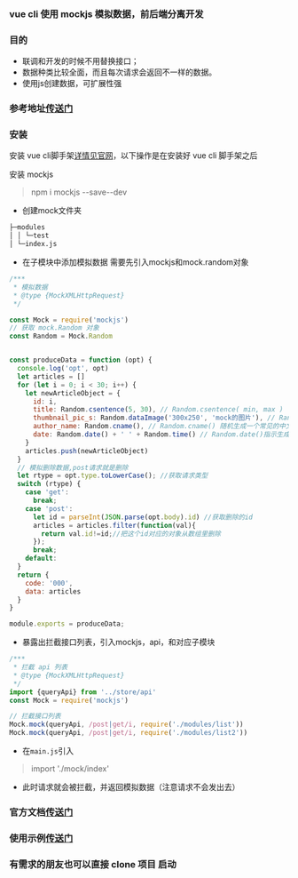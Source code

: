 ### vue cli 使用 mockjs 模拟数据，前后端分离开发

### 目的

* 联调和开发的时候不用替换接口；
* 数据种类比较全面，而且每次请求会返回不一样的数据。
* 使用js创建数据，可扩展性强


### 参考地址[传送门](https://zhuanlan.zhihu.com/p/30354374)


### 安装

安装 vue cli脚手架[详情见官网](https://cn.vuejs.org/v2/guide/installation.html)，以下操作是在安装好 vue cli 脚手架之后

安装 mockjs

 > npm i mockjs --save--dev
 
 * 创建mock文件夹
 ```markdown
├─modules       
│ │ └─test   
│ └─index.js         
```

* 在子模块中添加模拟数据
需要先引入mockjs和mock.random对象

```javascript
/***
 * 模拟数据
 * @type {MockXMLHttpRequest}
 */

const Mock = require('mockjs')
// 获取 mock.Random 对象
const Random = Mock.Random


const produceData = function (opt) {
  console.log('opt', opt)
  let articles = []
  for (let i = 0; i < 30; i++) {
    let newArticleObject = {
      id: i,
      title: Random.csentence(5, 30), // Random.csentence( min, max )
      thumbnail_pic_s: Random.dataImage('300x250', 'mock的图片'), // Random.dataImage( size, text ) 生成一段随机的 Base64 图片编码
      author_name: Random.cname(), // Random.cname() 随机生成一个常见的中文姓名
      date: Random.date() + ' ' + Random.time() // Random.date()指示生成的日期字符串的格式,默认为yyyy-MM-dd；Random.time() 返回一个随机的时间字符串
    }
    articles.push(newArticleObject)
  }
  // 模拟删除数据,post请求就是删除
  let rtype = opt.type.toLowerCase(); //获取请求类型
  switch (rtype) {
    case 'get':
      break;
    case 'post':
      let id = parseInt(JSON.parse(opt.body).id) //获取删除的id
      articles = articles.filter(function(val){
        return val.id!=id;//把这个id对应的对象从数组里删除
      });
      break;
    default:
  }
  return {
    code: '000',
    data: articles
  }
}

module.exports = produceData;

```

* 暴露出拦截接口列表，引入mockjs，api，和对应子模块
```javascript
/***
 * 拦截 api 列表
 * @type {MockXMLHttpRequest}
 */
import {queryApi} from '../store/api'
const Mock = require('mockjs')

// 拦截接口列表
Mock.mock(queryApi, /post|get/i, require('./modules/list'))
Mock.mock(queryApi, /post|get/i, require('./modules/list2'))

```



* 在`main.js`引入
> import './mock/index'

* 此时请求就会被拦截，并返回模拟数据（注意请求不会发出去）


### 官方文档[传送门](https://github.com/nuysoft/Mock/wiki)

### 使用示例[传送门](http://mockjs.com/examples.html) 

### 有需求的朋友也可以直接 clone 项目 启动


